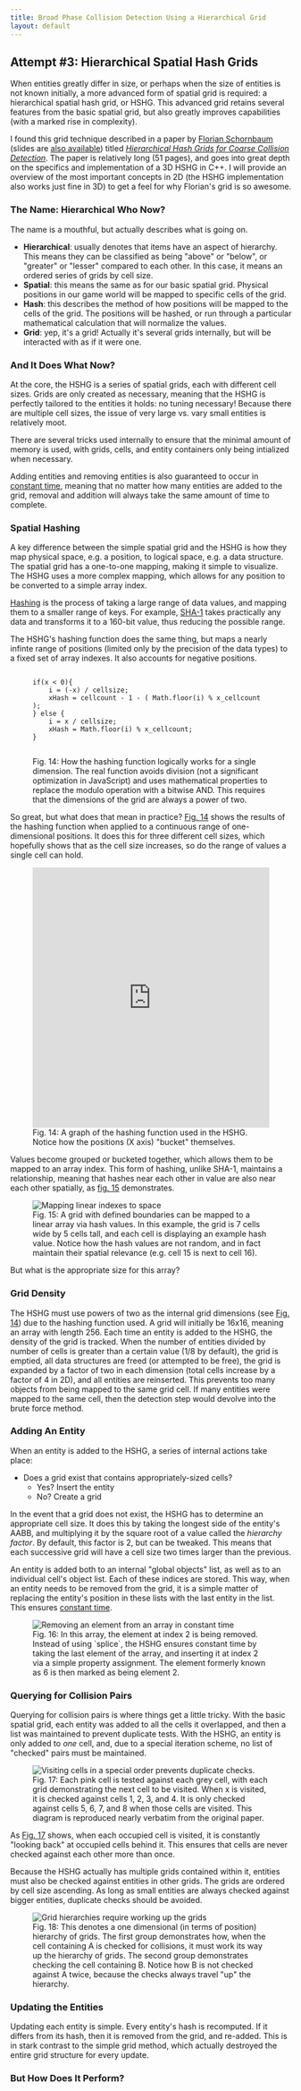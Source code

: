 ```yaml
---
title: Broad Phase Collision Detection Using a Hierarchical Grid
layout: default
---
```


## Attempt #3: Hierarchical Spatial Hash Grids

When entities greatly differ in size, or perhaps when the size of entities is not known initially, a more advanced form of spatial grid is required: a hierarchical spatial hash grid, or HSHG. This advanced grid retains several features from the basic spatial grid, but also greatly improves capabilities (with a marked rise in complexity).

I found this grid technique described in a paper by [Florian Schornbaum][] (slides are [also available][]) titled _[Hierarchical Hash Grids for Coarse Collision Detection][]_. The paper is relatively long (51 pages), and goes into great depth on the specifics and implementation of a 3D HSHG in C++. I will provide an overview of the most important concepts in 2D (the HSHG implementation also works just fine in 3D) to get a feel for why Florian's grid is so awesome.

### The Name: Hierarchical Who Now?

The name is a mouthful, but actually describes what is going on.

* **Hierarchical**: usually denotes that items have an aspect of hierarchy. This means they can be classified as being "above" or "below", or "greater" or "lesser" compared to each other. In this case, it means an ordered series of grids by cell size.
* **Spatial**: this means the same as for our basic spatial grid. Physical positions in our game world will be mapped to specific cells of the grid.
* **Hash**: this describes the method of how positions will be mapped to the cells of the grid. The positions will be hashed, or run through a particular mathematical calculation that will normalize the values.
* **Grid**: yep, it's a grid! Actually it's several grids internally, but will be interacted with as if it were one.

### And It Does What Now?

At the core, the HSHG is a series of spatial grids, each with different cell sizes. Grids are only created as necessary, meaning that the HSHG is perfectly tailored to the entities it holds: no tuning necessary! Because there are multiple cell sizes, the issue of very large vs. vary small entities is relatively moot.

There are several tricks used internally to ensure that the minimal amount of memory is used, with grids, cells, and entity containers only being intialized when necessary. 

Adding entities and removing entities is also guaranteed to occur in [constant time][], meaning that no matter how many entities are added to the grid, removal and addition will always take the same amount of time to complete. 

### Spatial Hashing

A key difference between the simple spatial grid and the HSHG is how they map physical space, e.g. a position, to logical space, e.g. a data structure. The spatial grid has a one-to-one mapping, making it simple to visualize. The HSHG uses a more complex mapping, which allows for any position to be converted to a simple array index.

[Hashing][] is the process of taking a large range of data values, and mapping them to a smaller range of keys. For example, [SHA-1][] takes practically any data and transforms it to a 160-bit value, thus reducing the possible range.

The HSHG's hashing function does the same thing, but maps a nearly infinte range of positions (limited only by the precision of the data types) to a fixed set of array indexes. It also accounts for negative positions.

<figure>
	<a id="fig-14"></a>
	<pre><code>
if(x &lt; 0){
	i = (-x) / cellsize;
	xHash = cellcount - 1 - ( Math.floor(i) % x_cellcount );
} else {
	i = x / cellsize;
	xHash = Math.floor(i) % x_cellcount;
}
	</code></pre>
	<figcaption>
		Fig. 14: How the hashing function logically works for a single dimension. The real function avoids division (not a significant optimization in JavaScript) and uses mathematical properties to replace the modulo operation with a bitwise AND. This requires that the dimensions of the grid are always a power of two.
	</figcaption>
</figure>

So great, but what does that mean in practice? [Fig. 14](#fig-14) shows the results of the hashing function when applied to a continuous range of one-dimensional positions. It does this for three different cell sizes, which hopefully shows that as the cell size increases, so do the range of values a single cell can hold.

<figure>
	<a id="fig-14"></a>
	<iframe 
		style="width: 100%; height: 465px" 
		src="http://jsfiddle.net/kirbysayshi/2PBAs/embedded/result" 
		allowfullscreen="allowfullscreen" 
		frameborder="0">
	</iframe>
	<figcaption>Fig. 14: A graph of the hashing function used in the HSHG. Notice how the positions (X axis) "bucket" themselves.</figcaption>
</figure>

Values become grouped or bucketed together, which allows them to be mapped to an array index. This form of hashing, unlike SHA-1, maintains a relationship, meaning that hashes near each other in value are also near each other spatially, as [fig. 15](#fig-15) demonstrates.

<figure>
	<a id="fig-15"></a>
	<img src="images/hshg-linear-indexing.png" alt="Mapping linear indexes to space" />
	<figcaption>
		Fig. 15: A grid with defined boundaries can be mapped to a linear array via hash values. In this example, the grid is 7 cells wide by 5 cells tall, and each cell is displaying an example hash value. Notice how the hash values are not random, and in fact maintain their spatial relevance (e.g. cell 15 is next to cell 16).
	</figcaption>
</figure>

But what is the appropriate size for this array?

### Grid Density

The HSHG must use powers of two as the internal grid dimensions (see [Fig. 14](#fig-14)) due to the hashing function used. A grid will initially be 16x16, meaning an array with length 256. Each time an entity is added to the HSHG, the density of the grid is tracked. When the number of entities divided by number of cells is greater than a certain value (1/8 by default), the grid is emptied, all data structures are freed (or attempted to be free), the grid is expanded by a factor of two in each dimension (total cells increase by a factor of 4 in 2D), and all entities are reinserted. This prevents too many objects from being mapped to the same grid cell. If many entities were mapped to the same cell, then the detection step would devolve into the brute force method.

### Adding An Entity

When an entity is added to the HSHG, a series of internal actions take place:

* Does a grid exist that contains appropriately-sized cells?
  * Yes? Insert the entity
  * No? Create a grid

In the event that a grid does not exist, the HSHG has to determine an appropriate cell size. It does this by taking the longest side of the entity's AABB, and multiplying it by the square root of a value called the _hierarchy factor_. By default, this factor is 2, but can be tweaked. This means that each successive grid will have a cell size two times larger than the previous.

An entity is added both to an internal "global objects" list, as well as to an individual cell's object list. Each of these indices are stored. This way, when an entity needs to be removed from the grid, it is a simple matter of replacing the entity's position in these lists with the last entity in the list. This ensures [constant time][].

<figure>
	<a id="fig-16"></a>
	<img src="images/hshg-removing-element.png" alt="Removing an element from an array in constant time" />
	<figcaption>
		Fig. 16: In this array, the element at index 2 is being removed. Instead of using `splice`, the HSHG ensures constant time by taking the last element of the array, and inserting it at index 2 via a simple property assignment. The element formerly known as 6 is then marked as being element 2.
	</figcaption>
</figure>

### Querying for Collision Pairs

Querying for collision pairs is where things get a little tricky. With the basic spatial grid, each entity was added to all the cells it overlapped, and then a list was maintained to prevent duplicate tests. With the HSHG, an entity is only added to _one_ cell, and, due to a special iteration scheme, no list of "checked" pairs must be maintained.

<figure>
	<a id="fig-17"></a>
	<img src="images/hshg-cell-visitation.png" alt="Visiting cells in a special order prevents duplicate checks." />
	<figcaption>
		Fig. 17: Each pink cell is tested against each grey cell, with each grid demonstrating the next cell to be visited. When x is visited, it is checked against cells 1, 2, 3, and 4. It is only checked against cells 5, 6, 7, and 8 when those cells are visited. This diagram is reproduced nearly verbatim from the original paper.
	</figcaption>
</figure>

As [Fig. 17](#fig-17) shows, when each occupied cell is visited, it is constantly "looking back" at occupied cells behind it. This ensures that cells are never checked against each other more than once.

Because the HSHG actually has multiple grids contained within it, entities must also be checked against entities in other grids. The grids are ordered by cell size ascending. As long as small entities are always checked against bigger entities, duplicate checks should be avoided.

<figure>
	<a id="fig-18"></a>
	<img src="images/hshg-detection-hierarchy.png" alt="Grid hierarchies require working up the grids" />
	<figcaption>
		Fig. 18: This denotes a one dimensional (in terms of position) hierarchy of grids. The first group demonstrates how, when the cell containing A is checked for collisions, it must work its way up the hierarchy of grids. The second group demonstrates checking the cell containing B. Notice how B is not checked against A twice, because the checks always travel "up" the hierarchy.
	</figcaption>
</figure>

### Updating the Entities

Updating each entity is simple. Every entity's hash is recomputed. If it differs from its hash, then it is removed from the grid, and re-added. This is in stark contrast to the simple grid method, which actually destroyed the entire grid structure for every update.

### But How Does It Perform?

[Florian Schornbaum]: http://www10.informatik.uni-erlangen.de/~schornbaum/
[also available]: http://www10.informatik.uni-erlangen.de/~schornbaum/hierarchical_hash_grids_slides.pdf
[Hierarchical Hash Grids for Coarse Collision Detection]: http://www10.informatik.uni-erlangen.de/~schornbaum/hierarchical_hash_grids.pdf
[constant time]: http://en.wikipedia.org/wiki/Time_complexity#Constant_time
[getImageData]: https://developer.mozilla.org/en-US/docs/HTML/Canvas/Pixel_manipulation_with_canvas#Getting_the_pixel_data_for_a_context
[Hashing]: http://en.wikipedia.org/wiki/Hash_function
[SHA-1]: http://en.wikipedia.org/wiki/Sha1
